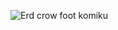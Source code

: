 ![Erd crow foot komiku](https://user-images.githubusercontent.com/100655325/175807686-c0b01c9f-e963-42c2-b848-9e6850f89c30.png)
